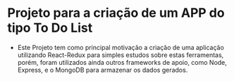# Projeto para a criação de um APP do tipo To Do List #

* Este Projeto tem como principal motivação a criação de uma aplicação utilizando React-Redux para simples estudos sobre estas ferramentas, porém, foram utilizados ainda outros frameworks de apoio, como Node, Express, e o MongoDB para armazenar os dados gerados.